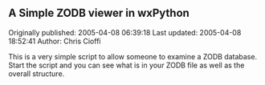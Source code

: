 ## A Simple ZODB viewer in wxPython

Originally published: 2005-04-08 06:39:18
Last updated: 2005-04-08 18:52:41
Author: Chris Cioffi

This is a very simple script to allow someone to examine a ZODB database.  Start the script and you can see what is in your ZODB file as well as the overall structure.